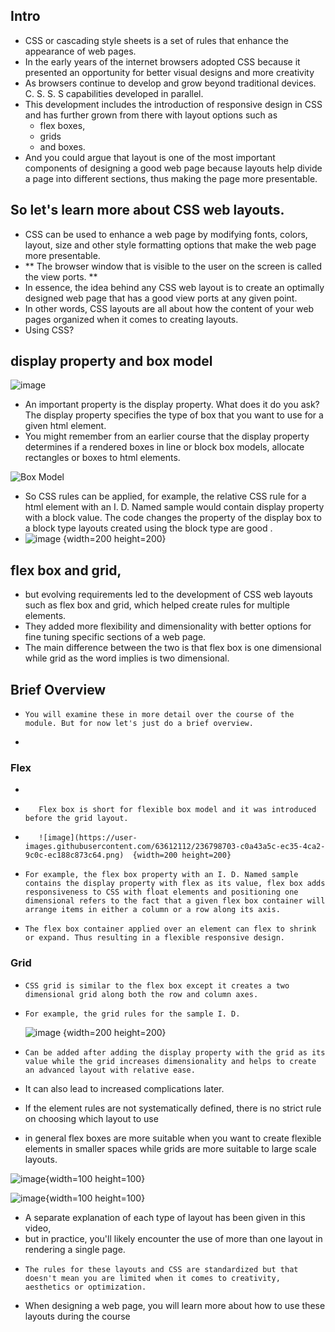 ## Intro

- CSS or cascading style sheets is a set of rules that enhance the appearance of web pages. 
- In the early years of the internet browsers adopted CSS because it presented an opportunity for better visual designs and more creativity 
- As browsers continue to develop and grow beyond traditional devices. C. S. S. S capabilities developed in parallel. 
- This development includes the introduction of responsive design in CSS and has further grown from there with layout options such as 
  -   flex boxes, 
  -   grids 
  -   and boxes. 
- And you could argue that layout is one of the most important components of designing a good web page because layouts help divide a page into different sections, thus making the page more presentable. 
 
## So let's learn more about CSS web layouts.

 -  CSS can be used to enhance a web page by modifying fonts, colors, layout, size and other style formatting options that make the web page more presentable. 
 -  ** The browser window that is visible to the user on the screen is called the view ports. **
 -  In essence, the idea behind any CSS web layout is to create an optimally designed web page that has a good view ports at any given point. 
 -  In other words, CSS layouts are all about how the content of your web pages organized when it comes to creating layouts.
 -   Using CSS? 
 
 ##  display property and box model
 
 ![image](https://user-images.githubusercontent.com/63612112/236792793-14c690c8-cbac-498b-8924-52385b08e748.png)

 
 -   An important property is the display property. What does it do you ask? The display property specifies the type of box that you want to use for a given html element. 
 -   You might remember from an earlier course that the display property determines if a rendered boxes in line or block box models, allocate rectangles or boxes to html elements. 

![Box Model](https://user-images.githubusercontent.com/63612112/236793225-8cfef823-75c6-4af1-b8a9-30acbdf2bda4.png)


 -   So CSS rules can be applied, for example, the relative CSS rule for a html element with an I. D. Named sample would contain display property with a block value. The code changes the property of the display box to a block type layouts created using the block type are good .
 -   ![image](https://user-images.githubusercontent.com/63612112/236794221-2e673c90-028f-445b-a929-80142f3f1cab.png) {width=200 height=200}


 ##  flex box and grid, 
 
 

 

 -   but evolving requirements led to the development of CSS web layouts such as flex box and grid, which helped create rules for multiple elements. 
 -   They added more flexibility and dimensionality with better options for fine tuning specific sections of a web page. 
 -   The main difference between the two is that flex box is one dimensional while grid as the word implies is two dimensional.

## Brief Overview

 -     You will examine these in more detail over the course of the module. But for now let's just do a brief overview. 
 -    
 ### Flex
 -      
 -        Flex box is short for flexible box model and it was introduced before the grid layout. 
 -        ![image](https://user-images.githubusercontent.com/63612112/236798703-c0a43a5c-ec35-4ca2-9c0c-ec188c873c64.png)  {width=200 height=200}
 -     For example, the flex box property with an I. D. Named sample contains the display property with flex as its value, flex box adds responsiveness to CSS with float elements and positioning one dimensional refers to the fact that a given flex box container will arrange items in either a column or a row along its axis. 
 -     The flex box container applied over an element can flex to shrink or expand. Thus resulting in a flexible responsive design. 

### Grid

 -     CSS grid is similar to the flex box except it creates a two dimensional grid along both the row and column axes. 
 -     For example, the grid rules for the sample I. D. 
   
     ![image](https://user-images.githubusercontent.com/63612112/236800007-8b3cad4f-8801-47ba-881c-3c6e08ed0570.png) {width=200 height=200}

   
 -     Can be added after adding the display property with the grid as its value while the grid increases dimensionality and helps to create an advanced layout with relative ease.
 -   It can also lead to increased complications later. 
 -   If the element rules are not systematically defined, there is no strict rule on choosing which layout to use
 -   in general flex boxes are more suitable when you want to create flexible elements in smaller spaces while grids are more suitable to large scale layouts.

![image](https://user-images.githubusercontent.com/63612112/236801579-68c031c8-d2f8-4ae2-90b7-858b11249923.png){width=100 height=100}

![image](https://user-images.githubusercontent.com/63612112/236801785-74923a5d-d973-4b01-be86-e3824838545d.png){width=100 height=100}


-   A separate explanation of each type of layout has been given in this video, 
-   but in practice, you'll likely encounter the use of more than one layout in rendering a single page. 
 -     The rules for these layouts and CSS are standardized but that doesn't mean you are limited when it comes to creativity, aesthetics or optimization.
 -    When designing a web page, you will learn more about how to use these layouts during the course
